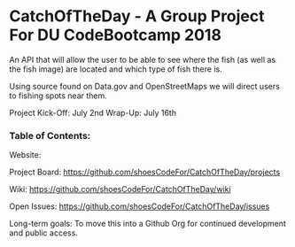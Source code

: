 # CatchOfTheDay - A Group Project For DU CodeBootcamp 2018
An API that will allow the user to be able to see where the fish (as well as the fish image) are located and which type of fish there is. 

Using source found on Data.gov and OpenStreetMaps we will direct users to fishing spots near them. 

Project Kick-Off: July 2nd
Wrap-Up: July 16th

### Table of Contents:
Website: 

Project Board: https://github.com/shoesCodeFor/CatchOfTheDay/projects

Wiki: https://github.com/shoesCodeFor/CatchOfTheDay/wiki

Open Issues: https://github.com/shoesCodeFor/CatchOfTheDay/issues

Long-term goals: To move this into a Github Org for continued development and public access.  

